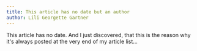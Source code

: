 ```yaml
---
title: This article has no date but an author
author: Lili Georgette Gartner
---
```


This article has no date. And I just discovered, that this is the reason why it's always posted at the very end of my article list...
